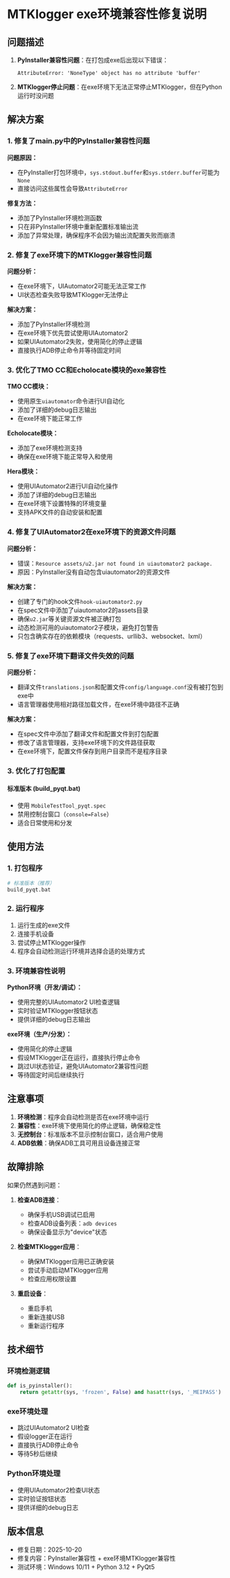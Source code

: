 # MTKlogger exe环境兼容性修复说明

## 问题描述

1. **PyInstaller兼容性问题**：在打包成exe后出现以下错误：
   ```
   AttributeError: 'NoneType' object has no attribute 'buffer'
   ```

2. **MTKlogger停止问题**：在exe环境下无法正常停止MTKlogger，但在Python运行时没问题

## 解决方案

### 1. 修复了main.py中的PyInstaller兼容性问题

**问题原因：**
- 在PyInstaller打包环境中，`sys.stdout.buffer`和`sys.stderr.buffer`可能为`None`
- 直接访问这些属性会导致`AttributeError`

**修复方法：**
- 添加了PyInstaller环境检测函数
- 只在非PyInstaller环境中重新配置标准输出流
- 添加了异常处理，确保程序不会因为输出流配置失败而崩溃

### 2. 修复了exe环境下的MTKlogger兼容性问题

**问题分析：**
- 在exe环境下，UIAutomator2可能无法正常工作
- UI状态检查失败导致MTKlogger无法停止

**解决方案：**
- 添加了PyInstaller环境检测
- 在exe环境下优先尝试使用UIAutomator2
- 如果UIAutomator2失败，使用简化的停止逻辑
- 直接执行ADB停止命令并等待固定时间

### 3. 优化了TMO CC和Echolocate模块的exe兼容性

**TMO CC模块：**
- 使用原生`uiautomator`命令进行UI自动化
- 添加了详细的debug日志输出
- 在exe环境下能正常工作

**Echolocate模块：**
- 添加了exe环境检测支持
- 确保在exe环境下能正常导入和使用

**Hera模块：**
- 使用UIAutomator2进行UI自动化操作
- 添加了详细的debug日志输出
- 在exe环境下设置特殊的环境变量
- 支持APK文件的自动安装和配置

### 4. 修复了UIAutomator2在exe环境下的资源文件问题

**问题分析：**
- 错误：`Resource assets/u2.jar not found in uiautomator2 package.`
- 原因：PyInstaller没有自动包含uiautomator2的资源文件

**解决方案：**
- 创建了专门的hook文件`hook-uiautomator2.py`
- 在spec文件中添加了uiautomator2的assets目录
- 确保`u2.jar`等关键资源文件被正确打包
- 动态检测可用的uiautomator2子模块，避免打包警告
- 只包含确实存在的依赖模块（requests、urllib3、websocket、lxml）

### 5. 修复了exe环境下翻译文件失效的问题

**问题分析：**
- 翻译文件`translations.json`和配置文件`config/language.conf`没有被打包到exe中
- 语言管理器使用相对路径加载文件，在exe环境中路径不正确

**解决方案：**
- 在spec文件中添加了翻译文件和配置文件到打包配置
- 修改了语言管理器，支持exe环境下的文件路径获取
- 在exe环境下，配置文件保存到用户目录而不是程序目录

### 3. 优化了打包配置

#### 标准版本 (build_pyqt.bat)
- 使用 `MobileTestTool_pyqt.spec`
- 禁用控制台窗口（`console=False`）
- 适合日常使用和分发

## 使用方法

### 1. 打包程序

```bash
# 标准版本（推荐）
build_pyqt.bat
```

### 2. 运行程序

1. 运行生成的exe文件
2. 连接手机设备
3. 尝试停止MTKlogger操作
4. 程序会自动检测运行环境并选择合适的处理方式

### 3. 环境兼容性说明

**Python环境（开发/调试）：**
- 使用完整的UIAutomator2 UI检查逻辑
- 实时验证MTKlogger按钮状态
- 提供详细的debug日志输出

**exe环境（生产/分发）：**
- 使用简化的停止逻辑
- 假设MTKlogger正在运行，直接执行停止命令
- 跳过UI状态验证，避免UIAutomator2兼容性问题
- 等待固定时间后继续执行

## 注意事项

1. **环境检测**：程序会自动检测是否在exe环境中运行
2. **兼容性**：exe环境下使用简化的停止逻辑，确保稳定性
3. **无控制台**：标准版本不显示控制台窗口，适合用户使用
4. **ADB依赖**：确保ADB工具可用且设备连接正常

## 故障排除

如果仍然遇到问题：

1. **检查ADB连接**：
   - 确保手机USB调试已启用
   - 检查ADB设备列表：`adb devices`
   - 确保设备显示为"device"状态

2. **检查MTKlogger应用**：
   - 确保MTKlogger应用已正确安装
   - 尝试手动启动MTKlogger应用
   - 检查应用权限设置

3. **重启设备**：
   - 重启手机
   - 重新连接USB
   - 重新运行程序

## 技术细节

### 环境检测逻辑
```python
def is_pyinstaller():
    return getattr(sys, 'frozen', False) and hasattr(sys, '_MEIPASS')
```

### exe环境处理
- 跳过UIAutomator2 UI检查
- 假设logger正在运行
- 直接执行ADB停止命令
- 等待5秒后继续

### Python环境处理
- 使用UIAutomator2检查UI状态
- 实时验证按钮状态
- 提供详细的debug日志

## 版本信息

- 修复日期：2025-10-20
- 修复内容：PyInstaller兼容性 + exe环境MTKlogger兼容性
- 测试环境：Windows 10/11 + Python 3.12 + PyQt5
